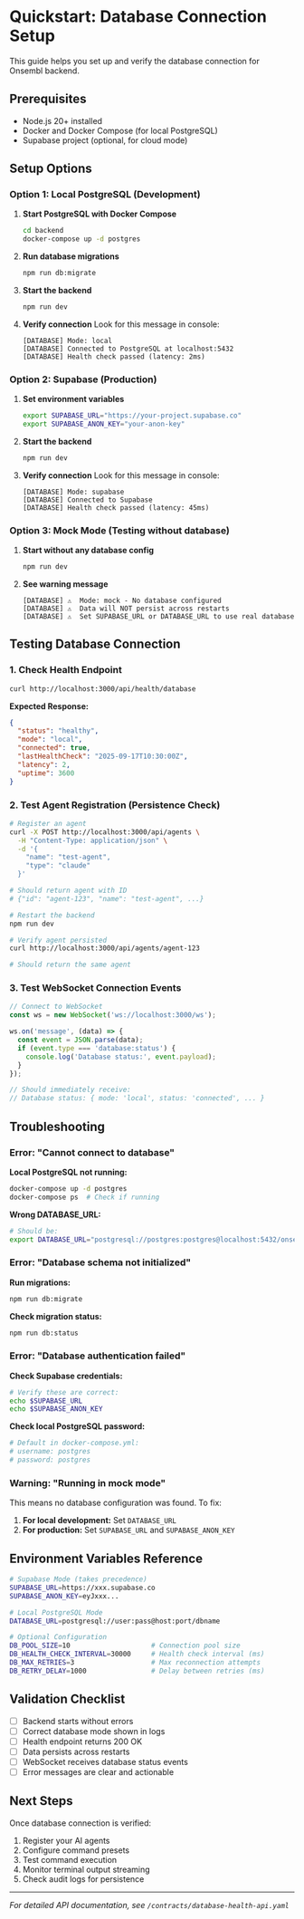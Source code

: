 # Quickstart: Database Connection Setup

This guide helps you set up and verify the database connection for Onsembl backend.

## Prerequisites

- Node.js 20+ installed
- Docker and Docker Compose (for local PostgreSQL)
- Supabase project (optional, for cloud mode)

## Setup Options

### Option 1: Local PostgreSQL (Development)

1. **Start PostgreSQL with Docker Compose**
   ```bash
   cd backend
   docker-compose up -d postgres
   ```

2. **Run database migrations**
   ```bash
   npm run db:migrate
   ```

3. **Start the backend**
   ```bash
   npm run dev
   ```

4. **Verify connection**
   Look for this message in console:
   ```
   [DATABASE] Mode: local
   [DATABASE] Connected to PostgreSQL at localhost:5432
   [DATABASE] Health check passed (latency: 2ms)
   ```

### Option 2: Supabase (Production)

1. **Set environment variables**
   ```bash
   export SUPABASE_URL="https://your-project.supabase.co"
   export SUPABASE_ANON_KEY="your-anon-key"
   ```

2. **Start the backend**
   ```bash
   npm run dev
   ```

3. **Verify connection**
   Look for this message in console:
   ```
   [DATABASE] Mode: supabase
   [DATABASE] Connected to Supabase
   [DATABASE] Health check passed (latency: 45ms)
   ```

### Option 3: Mock Mode (Testing without database)

1. **Start without any database config**
   ```bash
   npm run dev
   ```

2. **See warning message**
   ```
   [DATABASE] ⚠️  Mode: mock - No database configured
   [DATABASE] ⚠️  Data will NOT persist across restarts
   [DATABASE] ⚠️  Set SUPABASE_URL or DATABASE_URL to use real database
   ```

## Testing Database Connection

### 1. Check Health Endpoint

```bash
curl http://localhost:3000/api/health/database
```

**Expected Response:**
```json
{
  "status": "healthy",
  "mode": "local",
  "connected": true,
  "lastHealthCheck": "2025-09-17T10:30:00Z",
  "latency": 2,
  "uptime": 3600
}
```

### 2. Test Agent Registration (Persistence Check)

```bash
# Register an agent
curl -X POST http://localhost:3000/api/agents \
  -H "Content-Type: application/json" \
  -d '{
    "name": "test-agent",
    "type": "claude"
  }'

# Should return agent with ID
# {"id": "agent-123", "name": "test-agent", ...}
```

```bash
# Restart the backend
npm run dev

# Verify agent persisted
curl http://localhost:3000/api/agents/agent-123

# Should return the same agent
```

### 3. Test WebSocket Connection Events

```javascript
// Connect to WebSocket
const ws = new WebSocket('ws://localhost:3000/ws');

ws.on('message', (data) => {
  const event = JSON.parse(data);
  if (event.type === 'database:status') {
    console.log('Database status:', event.payload);
  }
});

// Should immediately receive:
// Database status: { mode: 'local', status: 'connected', ... }
```

## Troubleshooting

### Error: "Cannot connect to database"

**Local PostgreSQL not running:**
```bash
docker-compose up -d postgres
docker-compose ps  # Check if running
```

**Wrong DATABASE_URL:**
```bash
# Should be:
export DATABASE_URL="postgresql://postgres:postgres@localhost:5432/onsembl"
```

### Error: "Database schema not initialized"

**Run migrations:**
```bash
npm run db:migrate
```

**Check migration status:**
```bash
npm run db:status
```

### Error: "Database authentication failed"

**Check Supabase credentials:**
```bash
# Verify these are correct:
echo $SUPABASE_URL
echo $SUPABASE_ANON_KEY
```

**Check local PostgreSQL password:**
```bash
# Default in docker-compose.yml:
# username: postgres
# password: postgres
```

### Warning: "Running in mock mode"

This means no database configuration was found. To fix:

1. **For local development:** Set `DATABASE_URL`
2. **For production:** Set `SUPABASE_URL` and `SUPABASE_ANON_KEY`

## Environment Variables Reference

```bash
# Supabase Mode (takes precedence)
SUPABASE_URL=https://xxx.supabase.co
SUPABASE_ANON_KEY=eyJxxx...

# Local PostgreSQL Mode
DATABASE_URL=postgresql://user:pass@host:port/dbname

# Optional Configuration
DB_POOL_SIZE=10                    # Connection pool size
DB_HEALTH_CHECK_INTERVAL=30000     # Health check interval (ms)
DB_MAX_RETRIES=3                   # Max reconnection attempts
DB_RETRY_DELAY=1000                # Delay between retries (ms)
```

## Validation Checklist

- [ ] Backend starts without errors
- [ ] Correct database mode shown in logs
- [ ] Health endpoint returns 200 OK
- [ ] Data persists across restarts
- [ ] WebSocket receives database status events
- [ ] Error messages are clear and actionable

## Next Steps

Once database connection is verified:

1. Register your AI agents
2. Configure command presets
3. Test command execution
4. Monitor terminal output streaming
5. Check audit logs for persistence

---

*For detailed API documentation, see `/contracts/database-health-api.yaml`*